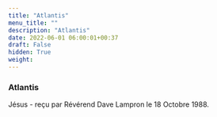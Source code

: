 ```yaml
---
title: "Atlantis"
menu_title: ""
description: "Atlantis"
date: 2022-06-01 06:00:01+00:37
draft: False
hidden: True
weight:
---
```

### Atlantis

Jésus - reçu par Révérend Dave Lampron le 18 Octobre 1988.



